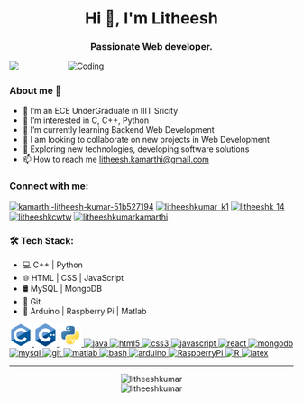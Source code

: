 <!---
litheeshkumar/litheeshkumar is a ✨ special ✨ repository because its `README.md` (this file) appears on your GitHub profile.
You can click the Preview link to take a look at your changes.
--->

<h1 align="center">Hi 👋, I'm Litheesh</h1>
<h3 align="center">Passionate Web developer.</h3>
<img align="right" alt="Coding" width=400 src="https://camo.githubusercontent.com/cae12fddd9d6982901d82580bdf321d81fb299141098ca1c2d4891870827bf17/68747470733a2f2f6d69726f2e6d656469756d2e636f6d2f6d61782f313336302f302a37513379765349765f7430696f4a2d5a2e676966" />

![](https://komarev.com/ghpvc/?username=litheeshkumar&label=PROFILE+VIEWS)
<h3>About me 🧑</h3>
<ul>
  <li>👋 I’m an ECE UnderGraduate in IIIT Sricity</li>
  <li>👀 I’m interested in C, C++, Python</li>
  <li>🌱 I’m currently learning Backend Web Development</li>
  <li>💞️ I am looking to collaborate on new projects in Web Development</li>  
  <li>🤔 Exploring new technologies, developing software solutions</li>
  <li>📫 How to reach me <a href="mailto:litheesh.kamarthi@gmail.com" >litheesh.kamarthi@gmail.com</a></li>
  
</ul>

<h3 align="left">Connect with me:</h3>
<p align="left">
  <a href="https://www.linkedin.com/in/kamarthi-litheesh-kumar-51b527194/" target="blank"><img align="center" src="https://raw.githubusercontent.com/rahuldkjain/github-profile-readme-generator/master/src/images/icons/Social/linked-in-alt.svg" alt="kamarthi-litheesh-kumar-51b527194" height="30" width="40" /></a>
  <a href="https://www.hackerrank.com/litheeshkumar_k1" target="blank"><img align="center" src="https://user-images.githubusercontent.com/56591763/201489937-65206f7c-75c5-412b-aa76-b651327516f5.png" alt="litheeshkumar_k1" height="50" width="50" /></a>
  <a href="https://leetcode.com/litheeshk_14/" target="blank"><img align="center" src="https://raw.githubusercontent.com/rahuldkjain/github-profile-readme-generator/master/src/images/icons/Social/leet-code.svg" alt="litheeshk_14" height="30" width="40" /></a>
  <a href="https://auth.geeksforgeeks.org/user/litheeshkcwtw" target="blank"><img align="center" src="https://raw.githubusercontent.com/rahuldkjain/github-profile-readme-generator/master/src/images/icons/Social/geeks-for-geeks.svg" alt="litheeshkcwtw" height="30" width="40" /></a>
  <a href="https://www.instagram.com/litheeshkumarkamarthi/" target="blank"><img align="center" src="https://user-images.githubusercontent.com/56591763/201488673-dd4dcaf6-3083-4bbc-9173-35c366076269.png" alt="litheeshkumarkamarthi" height="40" width="40" /></a>
</p>

<h3 align="left">🛠 Tech Stack:</h3>
<ul>
  <li>💻 C++ | Python</li>
  <li>🌐 HTML | CSS | JavaScript</li>
  <li>🛢 MySQL | MongoDB</li>
  <li>🔧 Git</li>
  <li>🔌 Arduino | Raspberry Pi | Matlab</li>
</ul>

<p align="left"> 
    <a href="https://www.cprogramming.com/" target="_blank" rel="noreferrer"> <img src="https://raw.githubusercontent.com/devicons/devicon/master/icons/c/c-original.svg" alt="c" width="40" height="40"/> </a>
    <a href="https://www.w3schools.com/cpp/" target="_blank" rel="noreferrer"> <img src="https://raw.githubusercontent.com/devicons/devicon/master/icons/cplusplus/cplusplus-original.svg" alt="cplusplus" width="40" height="40"/> </a>
    <a href="https://www.python.org" target="_blank" rel="noreferrer"> <img src="https://raw.githubusercontent.com/devicons/devicon/master/icons/python/python-original.svg" alt="python" width="40" height="40"/> </a> 
    <a href="https://www.java.com" target="_blank" rel="noreferrer"> <img src="https://user-images.githubusercontent.com/56591763/201489787-5a56b9f2-986d-4e64-88c8-97eea0ab5ff2.png" alt="java" width="40" height="40"/> </a> 
    <a href="https://www.w3.org/html/" target="_blank" rel="noreferrer"> <img src="https://user-images.githubusercontent.com/56591763/201489627-54df9f0d-57d1-4174-a111-0eeccf5eb72a.png" alt="html5" width="40" height="40"/> </a> 
    <a href="https://www.w3schools.com/css/" target="_blank" rel="noreferrer"> <img src="https://user-images.githubusercontent.com/56591763/201489589-ac4c3c93-06d1-4b30-b7a1-8cf413a598e8.png" alt="css3" width="40" height="40"/> </a> 
    <a href="https://developer.mozilla.org/en-US/docs/Web/JavaScript" target="_blank" rel="noreferrer"> <img src="https://user-images.githubusercontent.com/56591763/201489803-45b66bca-c516-4343-9b1c-634077620bdd.png" alt="javascript" width="40" height="40"/> </a> 
    <a href="https://reactjs.org/" target="_blank" rel="noreferrer"> <img src="https://user-images.githubusercontent.com/56591763/201489748-d7291557-a463-47c1-9ac9-4cb62edc0df9.png" alt="react" width="40" height="40"/> </a> 
    <a href="https://www.mongodb.com/" target="_blank" rel="noreferrer"> <img src="https://user-images.githubusercontent.com/56591763/201489655-bff72c06-de19-4c14-b60b-f1b22fe0a77d.png" alt="mongodb" width="40" height="40"/> </a> 
     <a href="https://www.mysql.com/" target="_blank" rel="noreferrer"> <img src="https://user-images.githubusercontent.com/56591763/201489686-de1bdb4e-b754-4a39-883c-0d2ffd7903cc.png" alt="mysql" width="40" height="40"/> </a> 
   <a href="https://git-scm.com/" target="_blank" rel="noreferrer"> <img src="https://user-images.githubusercontent.com/56591763/201489716-6fd9e5f6-3456-4605-a7c1-423b1a2529bc.png" alt="git" width="40" height="40"/> </a> 
    <a href="https://www.mathworks.com/" target="_blank" rel="noreferrer"> <img src="https://user-images.githubusercontent.com/56591763/201489537-02309f92-63e3-4923-96b1-cba10b5006cb.png" alt="matlab" width="40" height="40"/> </a> 
    <a href="https://www.gnu.org/software/bash/" target="_blank" rel="noreferrer"> <img src="https://user-images.githubusercontent.com/56591763/201489332-1cb3ca05-a143-40ae-bb06-b680febc20f8.png" alt="bash" width="40" height="40"/> </a>
    <a href="https://www.arduino.cc/" target="_blank" rel="noreferrer"> <img src="https://user-images.githubusercontent.com/56591763/201489382-5cba586c-117c-404d-8056-da6530d59111.png" alt="arduino" width="40" height="40"/> </a>
      <a href="https://www.raspberrypi.org/" target="_blank" rel="noreferrer"> <img src="https://user-images.githubusercontent.com/56591763/201490223-9ef982aa-22da-4944-adc7-5caec34c383e.png" alt="RaspberryPi" width="40" height="40"/> </a>
    <a href="https://www.r-project.org/about.html" target="_blank" rel="noreferrer"> <img src="https://user-images.githubusercontent.com/56591763/201489418-bbb667b7-49d8-46bc-9a77-c0d627427a10.png" alt="R" width="40" height="40"/> </a>
    <a href="https://www.latex-project.org/" target="_blank" rel="noreferrer"> <img src="https://user-images.githubusercontent.com/56591763/201490138-e1c00701-9481-4dc7-b416-c189feb49046.png" alt="latex" width="40" height="40"/> </a>
</p>

---------------------
<p align="center">
  <img src="https://github-readme-stats.vercel.app/api?username=litheeshkumar&show_icons=true&theme=radical" alt="litheeshkumar" /> </br>
  <img src="https://github-readme-stats.vercel.app/api/top-langs/?username=litheeshkumar&layout=compact" alt="litheeshkumar" />
</p>
